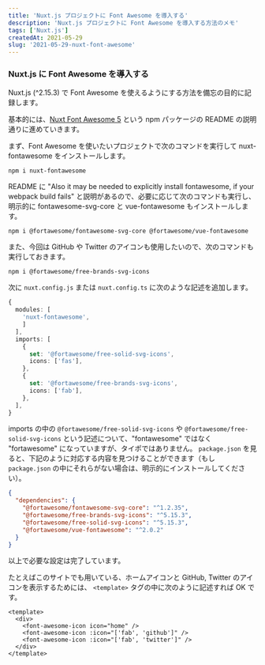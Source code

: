 ```yaml
---
title: 'Nuxt.js プロジェクトに Font Awesome を導入する'
description: 'Nuxt.js プロジェクトに Font Awesome を導入する方法のメモ'
tags: ['Nuxt.js']
createdAt: 2021-05-29
slug: '2021-05-29-nuxt-font-awesome'
---
```


### Nuxt.js に Font Awesome を導入する

Nuxt.js (^2.15.3) で Font Awesome を使えるようにする方法を備忘の目的に記録します。

基本的には、[Nuxt Font Awesome 5](https://github.com/vaso2/nuxt-fontawesome) という npm パッケージの README の説明通りに進めていきます。

まず、Font Awesome を使いたいプロジェクトで次のコマンドを実行して nuxt-fontawesome をインストールします。

```shell
npm i nuxt-fontawesome
```

README に "Also it may be needed to explicitly install fontawesome, if your webpack build fails" と説明があるので、必要に応じて次のコマンドも実行し、明示的に fontawesome-svg-core と vue-fontawesome もインストールします。

```shell
npm i @fortawesome/fontawesome-svg-core @fortawesome/vue-fontawesome
```

また、今回は GitHub や Twitter のアイコンも使用したいので、次のコマンドも実行しておきます。

```shell
npm i @fortawesome/free-brands-svg-icons
```

次に `nuxt.config.js` または `nuxt.config.ts` に次のような記述を追加します。

```ts
{
  modules: [
    'nuxt-fontawesome',
    ]
  ],
  imports: [
    {
      set: '@fortawesome/free-solid-svg-icons',
      icons: ['fas'],
    },
    {
      set: '@fortawesome/free-brands-svg-icons',
      icons: ['fab'],
    },
  ],
}
```

imports の中の `@fortawesome/free-solid-svg-icons` や `@fortawesome/free-solid-svg-icons` という記述について、"fontawesome" ではなく "fortawesome" になっていますが、タイポではありません。 `package.json` を見ると、下記のように対応する内容を見つけることができます（もし `package.json` の中にそれらがない場合は、明示的にインストールしてください）。

```json
{
  "dependencies": {
    "@fortawesome/fontawesome-svg-core": "^1.2.35",
    "@fortawesome/free-brands-svg-icons": "^5.15.3",
    "@fortawesome/free-solid-svg-icons": "^5.15.3",
    "@fortawesome/vue-fontawesome": "^2.0.2"
  }
}
```

以上で必要な設定は完了しています。

たとえばこのサイトでも用いている、ホームアイコンと GitHub, Twitter のアイコンを表示するためには、 `<template>` タグの中に次のように記述すれば OK です。

```vue
<template>
  <div>
    <font-awesome-icon icon="home" />
    <font-awesome-icon :icon="['fab', 'github']" />
    <font-awesome-icon :icon="['fab', 'twitter']" />
  </div>
</template>
```
